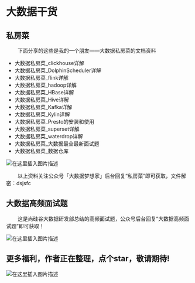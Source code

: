 # 大数据干货



## 私房菜

&nbsp;&nbsp;&nbsp;&nbsp;&nbsp;&nbsp;&nbsp;&nbsp;下面分享的这些是我的一个朋友——大数据私房菜的文档资料

- 大数据私房菜_clickhouse详解
- 大数据私房菜_DolphinScheduler详解
- 大数据私房菜_flink详解
- 大数据私房菜_hadoop详解
- 大数据私房菜_HBase详解
- 大数据私房菜_Hive详解
- 大数据私房菜_Kafka详解
- 大数据私房菜_Kylin详解
- 大数据私房菜_Presto的安装和使用
- 大数据私房菜_superset详解
- 大数据私房菜_waterdrop详解
- 大数据私房菜_大数据最全最新面试题
- 大数据私房菜_数据仓库



![在这里插入图片描述](https://img-blog.csdnimg.cn/20210217201931466.png?x-oss-process=image/watermark,type_ZmFuZ3poZW5naGVpdGk,shadow_10,text_aHR0cHM6Ly9ibG9nLmNzZG4ubmV0L3dlaXhpbl80NDMxODgzMA==,size_16,color_FFFFFF,t_70)



&nbsp;&nbsp;&nbsp;&nbsp;&nbsp;&nbsp;&nbsp;&nbsp;以上资料关注公众号「大数据梦想家」后台回复“私房菜”即可获取，文件解密：dsjsfc

## 大数据高频面试题


&nbsp;&nbsp;&nbsp;&nbsp;&nbsp;&nbsp;&nbsp;&nbsp;这是尚硅谷大数据研发部总结的高频面试题，公众号后台回复“大数据高频面试题”即可获取！

![在这里插入图片描述](https://img-blog.csdnimg.cn/20210217201703852.png?x-oss-process=image/watermark,type_ZmFuZ3poZW5naGVpdGk,shadow_10,text_aHR0cHM6Ly9ibG9nLmNzZG4ubmV0L3dlaXhpbl80NDMxODgzMA==,size_16,color_FFFFFF,t_70)


## 更多福利，作者正在整理，点个star，敬请期待!

![在这里插入图片描述](https://img-blog.csdnimg.cn/20210303133100452.png?,type_ZmFuZ3poZW5naGVpdGk,shadow_10,text_aHR0cHM6Ly9ibG9nLmNzZG4ubmV0L3dlaXhpbl80NDMxODgzMA==,size_16,color_FFFFFF,t_70)



